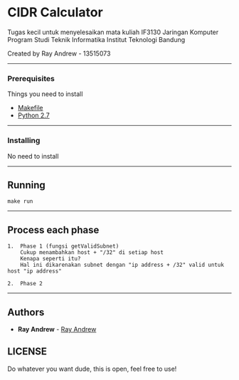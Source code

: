 # CIDR Calculator

Tugas kecil untuk menyelesaikan mata kuliah IF3130 Jaringan Komputer
Program Studi Teknik Informatika
Institut Teknologi
Bandung

Created by Ray Andrew - 13515073

---

### Prerequisites

Things you need to install

* [Makefile](https://www.gnu.org/software/make/)
* [Python 2.7](https://www.python.org/download/releases/2.7/)

---

### Installing

No need to install

---

## Running

```
make run
```

---

## Process each phase

```
1.  Phase 1 (fungsi getValidSubnet)
    Cukup menambahkan host + "/32" di setiap host
    Kenapa seperti itu?
    Hal ini dikarenakan subnet dengan "ip address + /32" valid untuk host "ip address"

2.  Phase 2
```

---

## Authors

* **Ray Andrew** - [Ray Andrew](https://github.com/rayandrews)

## LICENSE
Do whatever you want dude, this is open, feel free to use!
